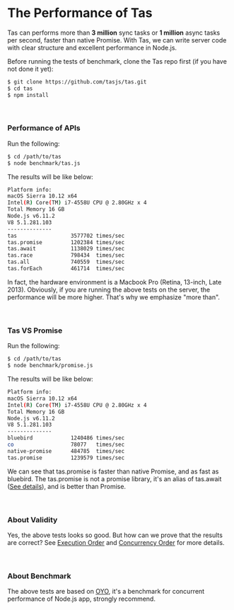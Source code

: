 # The Performance of Tas

Tas can performs more than **3 million** sync tasks or **1 million** async tasks per second, faster than native Promise. With Tas, we can write server code with clear structure and excellent performance in Node.js.

Before running the tests of benchmark, clone the Tas repo first (if you have not done it yet):

```bash
$ git clone https://github.com/tasjs/tas.git
$ cd tas
$ npm install
```

　

### Performance of APIs

Run the following:
```bash
$ cd /path/to/tas
$ node benchmark/tas.js
```

The results will be like below:

```bash
Platform info:
macOS Sierra 10.12 x64
Intel(R) Core(TM) i7-4558U CPU @ 2.80GHz x 4
Total Memory 16 GB
Node.js v6.11.2
V8 5.1.281.103
--------------
tas                 3577702 times/sec
tas.promise         1202384 times/sec
tas.await           1138029 times/sec
tas.race            798434  times/sec
tas.all             740559  times/sec
tas.forEach         461714  times/sec
```

In fact, the hardware environment is a Macbook Pro (Retina, 13-inch, Late 2013). Obviously, if you are running the above tests on the server, the performance will be more higher. That's why we emphasize "more than".

　

### Tas VS Promise

Run the following:
```bash
$ cd /path/to/tas
$ node benchmark/promise.js
```

The results will be like below:
```bash
Platform info:
macOS Sierra 10.12 x64
Intel(R) Core(TM) i7-4558U CPU @ 2.80GHz x 4
Total Memory 16 GB
Node.js v6.11.2
V8 5.1.281.103
--------------
bluebird            1240486 times/sec
co                  78077   times/sec
native-promise      484785  times/sec
tas.promise         1239579 times/sec
```

We can see that tas.promise is faster than native Promise, and as fast as bluebird. The tas.promise is not a promise library, it's an alias of tas.await ([See details](https://github.com/tasjs/tas/blob/master/lib/index.js)), and is better than Promise.

　

### About Validity

Yes, the above tests looks so good. But how can we prove that the results are correct? See  [Execution Order](../execution-order/execution-order.md) and  [Concurrency Order](../execution-order/concurrency-order.md) for more details.

　

### About Benchmark

The above tests are based on [OYO](https://github.com/hiowenluke/oyo), it's a benchmark for concurrent performance of Node.js app, strongly recommend.
